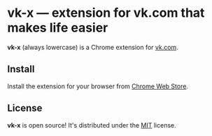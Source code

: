 # vk-x — extension for vk.com that makes life easier

**vk-x** (always lowercase) is a Chrome extension for [vk.com](https://vk.com).

## Install

Install the extension for your browser from [Chrome Web Store](https://chrome.google.com/webstore/detail/vk-x/ihbjipfpdnlccojhblaibcbolejpbfnj).

## License

**vk-x** is open source! It's distributed under the [MIT](LICENSE.md) license.
